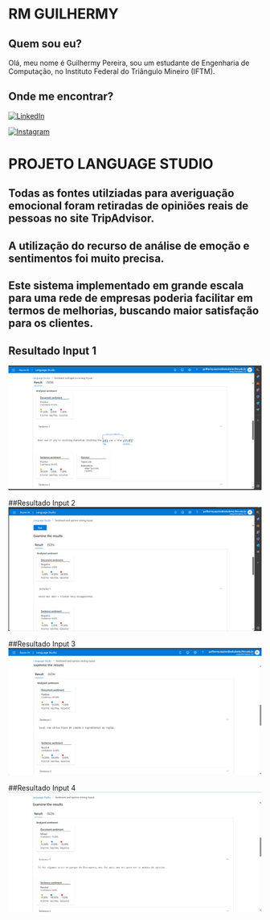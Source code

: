 
# RM GUILHERMY

## Quem sou eu?
Olá, meu nome é Guilhermy Pereira, sou um estudante de Engenharia de Computação, no Instituto Federal do Triângulo Mineiro (IFTM).

## Onde me encontrar?

[![LinkedIn](https://img.shields.io/badge/LinkedIn-0077B5?style=for-the-badge&logo=linkedin&logoColor=white)](https://linkedin.com/in/guilhermy-pereira-aq)

[![Instagram](https://img.shields.io/badge/-Instagram-%23E4405F?style=for-the-badge&logo=instagram&logoColor=white)](https://www.instagram.com/Guilelmy/)

# PROJETO LANGUAGE STUDIO

## Todas as fontes utilziadas para averiguação emocional foram retiradas de opiniões reais de pessoas no site TripAdvisor.

## A utilização do recurso de análise de emoção e sentimentos foi muito precisa.
## Este sistema implementado em grande escala para uma rede de empresas poderia facilitar em termos de melhorias, buscando maior satisfação para os clientes.

## Resultado Input 1
<img src="README_IMGS/Input1.png">

##Resultado Input 2
<img src="README_IMGS/Input2.png">

##Resultado Input 3
<img src="README_IMGS/Input3.png">

##Resultado Input 4
<img src="README_IMGS/Input4.png">


